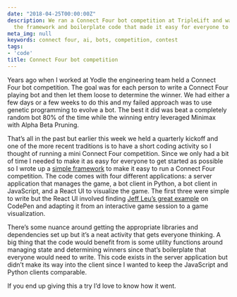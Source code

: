 ```yaml
---
date: "2018-04-25T00:00:00Z"
description: We ran a Connect Four bot competition at TripleLift and wanted to share
  the framework and boilerplate code that made it easy for everyone to get started.
meta_img: null
keywords: connect four, ai, bots, competition, contest
tags:
- 'code'
title: Connect Four bot competition
---
```


Years ago when I worked at Yodle the engineering team held a Connect Four bot competition. The goal was for each person to write a Connect Four playing bot and then let them loose to determine the winner. We had either a few days or a few weeks to do this and my failed approach was to use genetic programming to evolve a bot. The best it did was beat a completely random bot 80% of the time while the winning entry leveraged Minimax with Alpha Beta Pruning.

That’s all in the past but earlier this week we held a quarterly kickoff and one of the more recent traditions is to have a short coding activity so I thought of running a mini Connect Four competition. Since we only had a bit of time I needed to make it as easy for everyone to get started as possible so I wrote up a [simple framework](https://github.com/dangoldin/connect-four) to make it easy to run a Connect Four competition. The code comes with four different applications: a server application that manages the game, a bot client in Python, a bot client in JavaScript, and a React UI to visualize the game. The first three were simple to write but the React UI involved finding [Jeff Leu’s great example](https://codepen.io/jeffleu/pen/KgbZwj) on CodePen and adapting it from an interactive game session to a game visualization.

There’s some nuance around getting the appropriate libraries and dependencies set up but it’s a neat activity that gets everyone thinking. A big thing that the code would benefit from is some utility functions around managing state and determining winners since that’s boilerplate that everyone would need to write. This code exists in the server application but didn’t make its way into the client since I wanted to keep the JavaScript and Python clients comparable.

If you end up giving this a try I’d love to know how it went.
